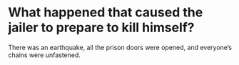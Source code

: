 # What happened that caused the jailer to prepare to kill himself?

There was an earthquake, all the prison doors were opened, and everyone’s chains were unfastened.
